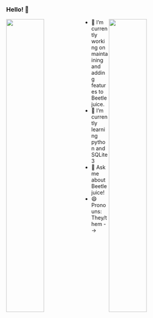 ### Hello! 👋

<img align="left" src="https://github-readme-stats.vercel.app/api?username=ThatOneWanderingWeirdo&theme=dark&show_icons=true" width="45%"/>
<img align="right" src="https://github-readme-stats.vercel.app/api/top-langs/?username=ThatOneWanderingWeirdo&layout=compact&theme=dark" width="45%"/>






- 🔭 I’m currently working on maintaining and adding features to Beetlejuice.
- 🌱 I’m currently learning python and SQLite3
- 💬 Ask me about Beetlejuice!
- 😄 Pronouns: They/them
-->
